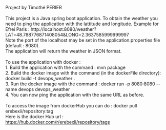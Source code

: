 Project by Timothé PERIER
<br><br>
This project is a Java spring boot application. To obtain the weather you need to ping the application with the lattitude and longitude.
Example for Efrei Paris : http://localhost:8080/weather?LAT=48.788776871408054&LONG=2.3637585999999997
<br>Note the port of the localhost may be set in the application.properties file (default : 8080).
<br> The application will return the weather in JSON format.
<br><br>To use the application with docker :
<br>1. Build the application with the command : mvn package
<br>2. Build the docker image with the command (in the dockerFile directory): docker build -t devops_weather .
<br>3. Run the docker image with the command : docker run -p 8080:8080 --name devops devops_weather
<br>4. You can now ping the application with the same URL as before.
<br><br>To access the image from dockerHub you can do : docker pull erebexii/repository:tag
<br>Here is the docker Hub url : https://hub.docker.com/r/erebexii/repository/tags
